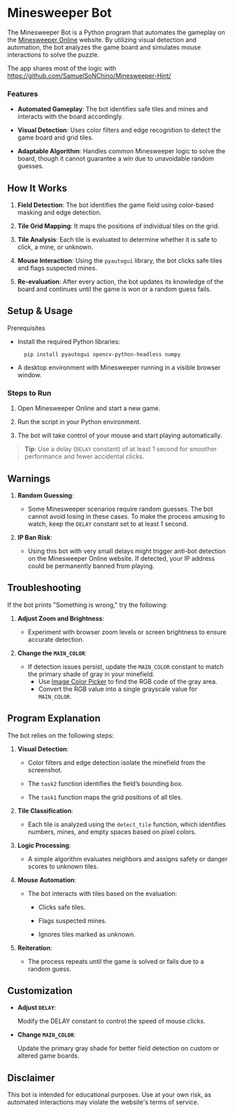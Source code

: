 # Minesweeper Bot

The Minesweeper Bot is a Python program that automates the gameplay on the [Minesweeper Online](https://minesweeper.online/) website. By utilizing visual detection and automation, the bot analyzes the game board and simulates mouse interactions to solve the puzzle.

The app shares most of the logic with https://github.com/SamuelSoNChino/Minesweeper-Hint/

### Features

- **Automated Gameplay**: The bot identifies safe tiles and mines and interacts with the board accordingly.

- **Visual Detection**: Uses color filters and edge recognition to detect the game board and grid tiles.

- **Adaptable Algorithm**: Handles common Minesweeper logic to solve the board, though it cannot guarantee a win due to unavoidable random guesses.

## How It Works

1. **Field Detection**: The bot identifies the game field using color-based masking and edge detection.

2. **Tile Grid Mapping**: It maps the positions of individual tiles on the grid.

3. **Tile Analysis**: Each tile is evaluated to determine whether it is safe to click, a mine, or unknown.

4. **Mouse Interaction**: Using the `pyautogui` library, the bot clicks safe tiles and flags suspected mines.

5. **Re-evaluation**: After every action, the bot updates its knowledge of the board and continues until the game is won or a random guess fails.

## Setup & Usage
Prerequisites

- Install the required Python libraries:

        pip install pyautogui opencv-python-headless numpy

- A desktop environment with Minesweeper running in a visible browser window.

### Steps to Run

1. Open Minesweeper Online and start a new game.

2. Run the script in your Python environment.

3. The bot will take control of your mouse and start playing automatically.

>**Tip**: Use a delay (`DELAY` constant) of at least 1 second for smoother performance and fewer accidental clicks.

## Warnings

1. **Random Guessing**:

    - Some Minesweeper scenarios require random guesses. The bot cannot avoid losing in these cases. To make the process amusing to watch, keep the `DELAY` constant set to at least 1 second.

2. **IP Ban Risk**:
    - Using this bot with very small delays might trigger anti-bot detection on the Minesweeper Online website. If detected, your IP address could be permanently banned from playing.

## Troubleshooting

If the bot prints "Something is wrong," try the following:

1. **Adjust Zoom and Brightness**:
    
    - Experiment with browser zoom levels or screen brightness to ensure accurate detection.

2. **Change the `MAIN_COLOR`**:
    - If detection issues persist, update the `MAIN_COLOR` constant to match the primary shade of gray in your minefield.
        - Use [Image Color Picker](https://imagecolorpicker.com/) to find the RGB code of the gray area.
        - Convert the RGB value into a single grayscale value for `MAIN_COLOR`.

## Program Explanation

The bot relies on the following steps:

1. **Visual Detection**:

    - Color filters and edge detection isolate the minefield from the screenshot.
    
    - The `task2` function identifies the field’s bounding box.
    
    - The `task1` function maps the grid positions of all tiles.

2. **Tile Classification**:
    - Each tile is analyzed using the `detect_tile` function, which identifies numbers, mines, and empty spaces based on pixel colors.

3. **Logic Processing**:
    - A simple algorithm evaluates neighbors and assigns safety or danger scores to unknown tiles.

4. **Mouse Automation**:
    - The bot interacts with tiles based on the evaluation:

        - Clicks safe tiles.
        
        - Flags suspected mines.
        
        - Ignores tiles marked as unknown.

5. **Reiteration**:
    - The process repeats until the game is solved or fails due to a random guess.

## Customization

- **Adjust `DELAY`**:

    Modify the DELAY constant to control the speed of mouse clicks.

- **Change `MAIN_COLOR`**:

    Update the primary gray shade for better field detection on custom or altered game boards.

## Disclaimer

This bot is intended for educational purposes. Use at your own risk, as automated interactions may violate the website's terms of service.
